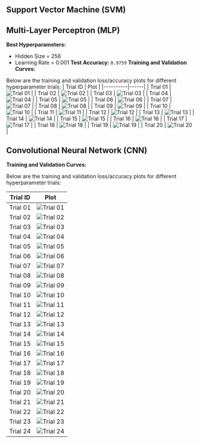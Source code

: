 ##  Support Vector Machine (SVM)


## Multi-Layer Perceptron (MLP)
**Best Hyperparameters:**
- Hidden Size = 256
- Learning Rate = 0.001
**Test Accuracy:** `0.9759`
**Training and Validation Curves:**

Below are the training and validation loss/accuracy plots for different hyperparameter trials:
| Trial ID | Plot |
|----------|------|
| Trial 01 | ![Trial 01](mlp/plots/1.png) |
| Trial 02 | ![Trial 02](mlp/plots/2.png) |
| Trial 03 | ![Trial 03](mlp/plots/3.png) |
| Trial 04 | ![Trial 04](mlp/plots/4.png) |
| Trial 05 | ![Trial 05](mlp/plots/5.png) |
| Trial 06 | ![Trial 06](mlp/plots/6.png) |
| Trial 07 | ![Trial 07](mlp/plots/7.png) |
| Trial 08 | ![Trial 08](mlp/plots/8.png) |
| Trial 09 | ![Trial 09](mlp/plots/9.png) |
| Trial 10 | ![Trial 10](mlp/plots/10.png) |
| Trial 11 | ![Trial 11](mlp/plots/11.png) |
| Trial 12 | ![Trial 12](mlp/plots/12.png) |
| Trial 13 | ![Trial 13](mlp/plots/13.png) |
| Trial 14 | ![Trial 14](mlp/plots/14.png) |
| Trial 15 | ![Trial 15](mlp/plots/15.png) |
| Trial 16 | ![Trial 16](mlp/plots/16.png) |
| Trial 17 | ![Trial 17](mlp/plots/17.png) |
| Trial 18 | ![Trial 18](mlp/plots/18.png) |
| Trial 19 | ![Trial 19](mlp/plots/19.png) |
| Trial 20 | ![Trial 20](mlp/plots/20.png) |


## Convolutional Neural Network (CNN)
**Training and Validation Curves:**

Below are the training and validation loss/accuracy plots for different hyperparameter trials:

| Trial ID | Plot |
|----------|------|
| Trial 01 | ![Trial 01](cnn/plots/trial_1_curves.png) |
| Trial 02 | ![Trial 02](cnn/plots/trial_2_curves.png) |
| Trial 03 | ![Trial 03](cnn/plots/trial_3_curves.png) |
| Trial 04 | ![Trial 04](cnn/plots/trial_4_curves.png) |
| Trial 05 | ![Trial 05](cnn/plots/trial_5_curves.png) |
| Trial 06 | ![Trial 06](cnn/plots/trial_6_curves.png) |
| Trial 07 | ![Trial 07](cnn/plots/trial_7_curves.png) |
| Trial 08 | ![Trial 08](cnn/plots/trial_8_curves.png) |
| Trial 09 | ![Trial 09](cnn/plots/trial_9_curves.png) |
| Trial 10 | ![Trial 10](cnn/plots/trial_10_curves.png) |
| Trial 11 | ![Trial 11](cnn/plots/trial_11_curves.png) |
| Trial 12 | ![Trial 12](cnn/plots/trial_12_curves.png) |
| Trial 13 | ![Trial 13](cnn/plots/trial_13_curves.png) |
| Trial 14 | ![Trial 14](cnn/plots/trial_14_curves.png) |
| Trial 15 | ![Trial 15](cnn/plots/trial_15_curves.png) |
| Trial 16 | ![Trial 16](cnn/plots/trial_16_curves.png) |
| Trial 17 | ![Trial 17](cnn/plots/trial_17_curves.png) |
| Trial 18 | ![Trial 18](cnn/plots/trial_18_curves.png) |
| Trial 19 | ![Trial 19](cnn/plots/trial_19_curves.png) |
| Trial 20 | ![Trial 20](cnn/plots/trial_20_curves.png) |
| Trial 21 | ![Trial 21](cnn/plots/trial_21_curves.png) |
| Trial 22 | ![Trial 22](cnn/plots/trial_22_curves.png) |
| Trial 23 | ![Trial 23](cnn/plots/trial_23_curves.png) |
| Trial 24 | ![Trial 24](cnn/plots/trial_24_curves.png) |
